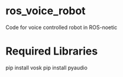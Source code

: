 # ros_voice_robot
Code for voice controlled robot in ROS-noetic
# Required Libraries
pip install vosk
pip install pyaudio
